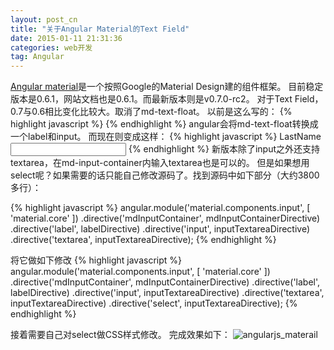 ```yaml
---
layout: post_cn
title: "关于Angular Material的Text Field"
date: 2015-01-11 21:31:36
categories: web开发
tag: Angular
---
```


[Angular material](https://material.angularjs.org)是一个按照Google的Material Design建的组件框架。
目前稳定版本是0.6.1，网站文档也是0.6.1。而最新版本则是v0.7.0-rc2。
对于Text Field，0.7与0.6相比变化比较大。取消了md-text-float。
以前是这么写的：
  {% highlight javascript %}
<md-text-float label="LastName" ng-model="user.lastName"></md-text-float>
  {% endhighlight %} 
angular会将md-text-float转换成一个label和input。
而现在则变成这样：
  {% highlight javascript %}
<md-input-container>
  <label>LastName</label>
  <input type="text" ng-model="user.lastName">
</md-input-container>
  {% endhighlight %} 
新版本除了input之外还支持textarea，在md-input-container内输入textarea也是可以的。
但是如果想用select呢？如果需要的话只能自己修改源码了。找到源码中如下部分（大约3800多行）：

  {% highlight javascript %}
angular.module('material.components.input', [
  'material.core'
])
  .directive('mdInputContainer', mdInputContainerDirective)
  .directive('label', labelDirective)
  .directive('input', inputTextareaDirective)
  .directive('textarea', inputTextareaDirective);
  {% endhighlight %} 

将它做如下修改
  {% highlight javascript %}
angular.module('material.components.input', [
  'material.core'
])
  .directive('mdInputContainer', mdInputContainerDirective)
  .directive('label', labelDirective)
  .directive('input', inputTextareaDirective)
  .directive('textarea', inputTextareaDirective)
  .directive('select', inputTextareaDirective);
  {% endhighlight %} 

接着需要自己对select做CSS样式修改。
完成效果如下：
![angularjs_materail](http://picforxyjp.qiniudn.com/angularjs_materail.gif)
